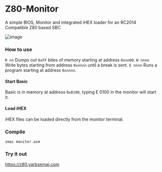 # Z80-Monitor
A simple BIOS, Monitor and integrated iHEX loader for an RC2014 Compatible Z80 based SBC

![image](https://user-images.githubusercontent.com/17494632/215326183-d598051d-9583-4652-bb46-ada0f44dd8de.png)

### How to use
`R nn` Dumps out `0xFF` bites of memory starting at address `0xnn00`.
`W nnnn` Write bytes starting from address `0xnnnn` until a break is sent.
`E nnnn` Runs a program starting at address `0xnnnn`.

#### Start Basic
Basic is in memory at address `0x0100`, typing E 0100 in the monitor will start it.

#### Load iHEX
iHEX files can be loaded directly from the monitor terminal.

### Compile
`zmac monitor.asm`

### Try it out
https://z80.yarbsemaj.com
